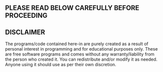 ## PLEASE READ BELOW CAREFULLY BEFORE PROCEEDING ##

## DISCLAIMER ##

The programs/code contained here-in are purely created as a result of personal interest in programming and for educational purposes only. 
These are free software programs and comes without any warranty/liability from the person who created it. You can redistribute and/or modify it as needed.
Anyone using it should use as per their own discretion.
